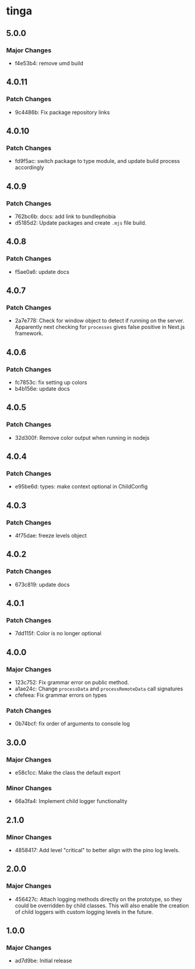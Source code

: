 # tinga

## 5.0.0

### Major Changes

- f4e53b4: remove umd build

## 4.0.11

### Patch Changes

- 9c4486b: Fix package repository links

## 4.0.10

### Patch Changes

- fd9f5ac: switch package to type module, and update build process accordingly

## 4.0.9

### Patch Changes

- 762bc6b: docs: add link to bundlephobia
- d5185d2: Update packages and create `.mjs` file build.

## 4.0.8

### Patch Changes

- f5ae0a6: update docs

## 4.0.7

### Patch Changes

- 2a7e778: Check for window object to detect if running on the server. Apparently next checking for `processes` gives false positive in Next.js framework.

## 4.0.6

### Patch Changes

- fc7853c: fix setting up colors
- b4b156e: update docs

## 4.0.5

### Patch Changes

- 32d300f: Remove color output when running in nodejs

## 4.0.4

### Patch Changes

- e95be6d: types: make context optional in ChildConfig

## 4.0.3

### Patch Changes

- 4f75dae: freeze levels object

## 4.0.2

### Patch Changes

- 673c819: update docs

## 4.0.1

### Patch Changes

- 7dd115f: Color is no longer optional

## 4.0.0

### Major Changes

- 123c752: Fix grammar error on public method.
- a1ae24c: Change `processData` and `processRemoteData` call signatures
- cfefeea: Fix grammar errors on types

### Patch Changes

- 0b74bcf: fix order of arguments to console log

## 3.0.0

### Major Changes

- e58c1cc: Make the class the default export

### Minor Changes

- 66a3fa4: Implement child logger functionality

## 2.1.0

### Minor Changes

- 4858417: Add level "critical" to better align with the pino log levels.

## 2.0.0

### Major Changes

- 456427c: Attach logging methods directly on the prototype, so they could be overridden by child classes. This will also enable the creation of child loggers with custom logging levels in the future.

## 1.0.0

### Major Changes

- ad7d9be: Initial release
